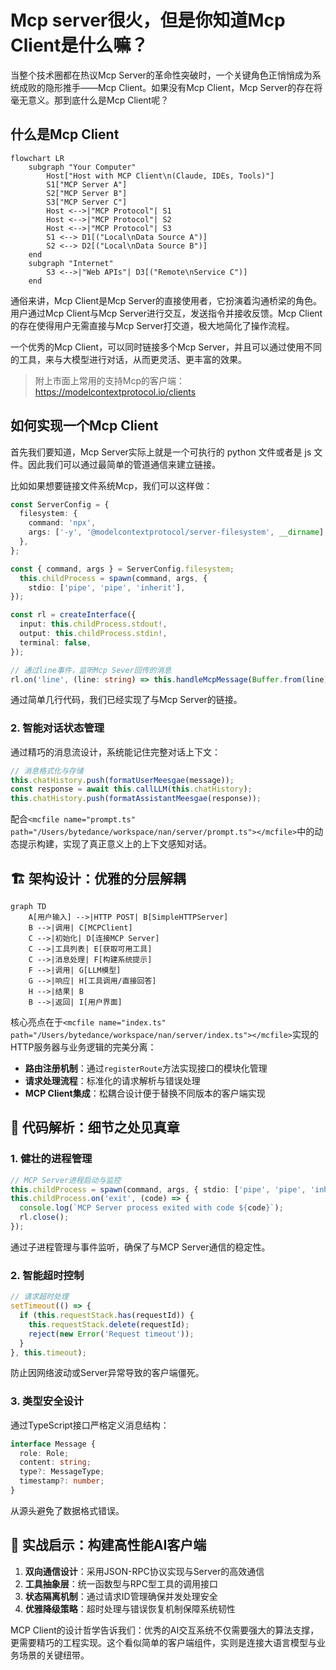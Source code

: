 # Mcp server很火，但是你知道Mcp Client是什么嘛？

当整个技术圈都在热议Mcp Server的革命性突破时，一个关键角色正悄悄成为系统成败的隐形推手——Mcp Client。如果没有Mcp Client，Mcp Server的存在将毫无意义。那到底什么是Mcp Client呢？

## 什么是Mcp Client

```mermaid
flowchart LR
    subgraph "Your Computer"
        Host["Host with MCP Client\n(Claude, IDEs, Tools)"]
        S1["MCP Server A"]
        S2["MCP Server B"]
        S3["MCP Server C"]
        Host <-->|"MCP Protocol"| S1
        Host <-->|"MCP Protocol"| S2
        Host <-->|"MCP Protocol"| S3
        S1 <--> D1[("Local\nData Source A")]
        S2 <--> D2[("Local\nData Source B")]
    end
    subgraph "Internet"
        S3 <-->|"Web APIs"| D3[("Remote\nService C")]
    end
```

通俗来讲，Mcp Client是Mcp Server的直接使用者，它扮演着沟通桥梁的角色。用户通过Mcp Client与Mcp Server进行交互，发送指令并接收反馈。Mcp Client的存在使得用户无需直接与Mcp Server打交道，极大地简化了操作流程。

一个优秀的Mcp Client，可以同时链接多个Mcp Server，并且可以通过使用不同的工具，来与大模型进行对话，从而更灵活、更丰富的效果。

> 附上市面上常用的支持Mcp的客户端：https://modelcontextprotocol.io/clients

## 如何实现一个Mcp Client

首先我们要知道，Mcp Server实际上就是一个可执行的 python 文件或者是 js 文件。因此我们可以通过最简单的管道通信来建立链接。

比如如果想要链接文件系统Mcp，我们可以这样做：


```typescript
const ServerConfig = {
  filesystem: {
    command: 'npx',
    args: ['-y', '@modelcontextprotocol/server-filesystem', __dirname],
  },
};

const { command, args } = ServerConfig.filesystem;
  this.childProcess = spawn(command, args, {
    stdio: ['pipe', 'pipe', 'inherit'], 
});

const rl = createInterface({
  input: this.childProcess.stdout!,
  output: this.childProcess.stdin!,
  terminal: false,
});

// 通过line事件，监听Mcp Sever回传的消息
rl.on('line', (line: string) => this.handleMcpMessage(Buffer.from(line)));

```

通过简单几行代码，我们已经实现了与Mcp Server的链接。

### 2. 智能对话状态管理
通过精巧的消息流设计，系统能记住完整对话上下文：
```typescript
// 消息格式化与存储
this.chatHistory.push(formatUserMeesgae(message));
const response = await this.callLLM(this.chatHistory);
this.chatHistory.push(formatAssistantMeesgae(response));
```
配合`<mcfile name="prompt.ts" path="/Users/bytedance/workspace/nan/server/prompt.ts"></mcfile>`中的动态提示构建，实现了真正意义上的上下文感知对话。

## 🏗️ 架构设计：优雅的分层解耦

```mermaid
graph TD
    A[用户输入] -->|HTTP POST| B[SimpleHTTPServer]
    B -->|调用| C[MCPClient]
    C -->|初始化| D[连接MCP Server]
    C -->|工具列表| E[获取可用工具]
    C -->|消息处理| F[构建系统提示]
    F -->|调用| G[LLM模型]
    G -->|响应| H[工具调用/直接回答]
    H -->|结果| B
    B -->|返回| I[用户界面]
```

核心亮点在于`<mcfile name="index.ts" path="/Users/bytedance/workspace/nan/server/index.ts"></mcfile>`实现的HTTP服务器与业务逻辑的完美分离：
- **路由注册机制**：通过`registerRoute`方法实现接口的模块化管理
- **请求处理流程**：标准化的请求解析与错误处理
- **MCP Client集成**：松耦合设计便于替换不同版本的客户端实现

## 💎 代码解析：细节之处见真章

### 1. 健壮的进程管理
```typescript
// MCP Server进程启动与监控
this.childProcess = spawn(command, args, { stdio: ['pipe', 'pipe', 'inherit'] });
this.childProcess.on('exit', (code) => {
  console.log(`MCP Server process exited with code ${code}`);
  rl.close();
});
```
通过子进程管理与事件监听，确保了与MCP Server通信的稳定性。

### 2. 智能超时控制
```typescript
// 请求超时处理
setTimeout(() => {
  if (this.requestStack.has(requestId)) {
    this.requestStack.delete(requestId);
    reject(new Error('Request timeout'));
  }
}, this.timeout);
```
防止因网络波动或Server异常导致的客户端僵死。

### 3. 类型安全设计
通过TypeScript接口严格定义消息结构：
```typescript
interface Message {
  role: Role;
  content: string;
  type?: MessageType;
  timestamp?: number;
}
```
从源头避免了数据格式错误。

## 📝 实战启示：构建高性能AI客户端

1. **双向通信设计**：采用JSON-RPC协议实现与Server的高效通信
2. **工具抽象层**：统一函数型与RPC型工具的调用接口
3. **状态隔离机制**：通过请求ID管理确保并发处理安全
4. **优雅降级策略**：超时处理与错误恢复机制保障系统韧性

MCP Client的设计哲学告诉我们：优秀的AI交互系统不仅需要强大的算法支撑，更需要精巧的工程实现。这个看似简单的客户端组件，实则是连接大语言模型与业务场景的关键纽带。


